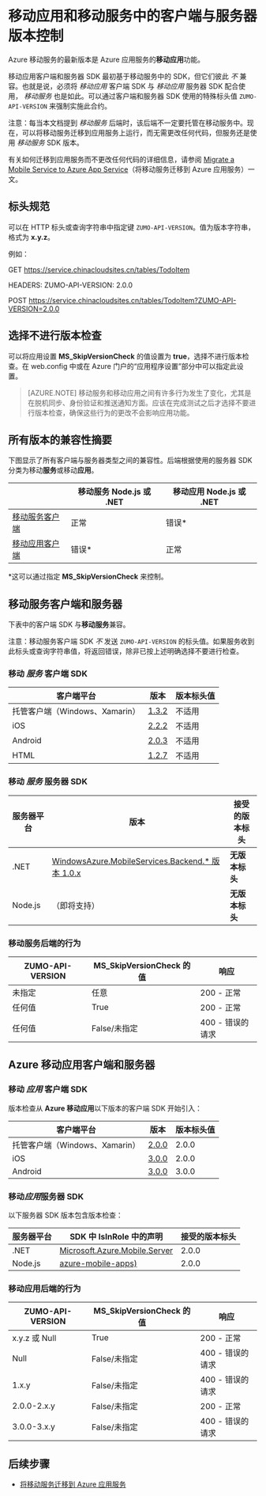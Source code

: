 <properties
  pageTitle="移动应用和移动服务中的客户端与服务器 SDK 版本控制 | Azure 应用服务"
  description="客户端 SDK 列表，以及移动服务与 Azure 移动应用的服务器 SDK 版本兼容性"
  services="app-service\mobile"
  documentationCenter=""
  authors="adrianhall"
  manager="erikre"
  editor=""/>

<tags
  ms.service="app-service-mobile"
  ms.workload="mobile"
  ms.tgt_pltfrm="mobile-multiple"
  ms.devlang="dotnet"
  ms.topic="article"
  ms.date="10/01/2016"
  wacn.date="11/21/2016"
  ms.author="adrianha"/>

# 移动应用和移动服务中的客户端与服务器版本控制

Azure 移动服务的最新版本是 Azure 应用服务的**移动应用**功能。

移动应用客户端和服务器 SDK 最初基于移动服务中的 SDK，但它们彼此 *不* 兼容。也就是说，必须将 *移动应用* 客户端 SDK 与 *移动应用* 服务器 SDK 配合使用， *移动服务* 也是如此。可以通过客户端和服务器 SDK 使用的特殊标头值 `ZUMO-API-VERSION` 来强制实施此合约。

注意：每当本文档提到 *移动服务* 后端时，该后端不一定要托管在移动服务中。现在，可以将移动服务迁移到应用服务上运行，而无需更改任何代码，但服务还是使用 *移动服务* SDK 版本。

有关如何迁移到应用服务而不更改任何代码的详细信息，请参阅 [Migrate a Mobile Service to Azure App Service]（将移动服务迁移到 Azure 应用服务）一文。

## 标头规范

可以在 HTTP 标头或查询字符串中指定键 `ZUMO-API-VERSION`。值为版本字符串，格式为 **x.y.z**。

例如：

GET https://service.chinacloudsites.cn/tables/TodoItem

HEADERS: ZUMO-API-VERSION: 2.0.0

POST https://service.chinacloudsites.cn/tables/TodoItem?ZUMO-API-VERSION=2.0.0

## 选择不进行版本检查

可以将应用设置 **MS\_SkipVersionCheck** 的值设置为 **true**，选择不进行版本检查。在 web.config 中或在 Azure 门户的“应用程序设置”部分中可以指定此设置。

> [AZURE.NOTE] 移动服务和移动应用之间有许多行为发生了变化，尤其是在脱机同步、身份验证和推送通知方面。应该在完成测试之后才选择不要进行版本检查，确保这些行为的更改不会影响应用功能。

## 所有版本的兼容性摘要

下图显示了所有客户端与服务器类型之间的兼容性。后端根据使用的服务器 SDK 分类为移动**服务**或移动**应用**。

| | **移动服务** Node.js 或 .NET | **移动应用** Node.js 或 .NET |
| ----------                | -----------------------             |   ----------------              |
| [移动服务客户端] | 正常 | 错误* |
| [移动应用客户端] | 错误* | 正常 |

\*这可以通过指定 **MS\_SkipVersionCheck** 来控制。


<!-- IMPORTANT!  The anchors for Mobile Services and Mobile Apps MUST be 1.0.0 and 2.0.0 respectively, since there is an exception error message that uses those anchors. -->

<!-- NOTE: the fwlink to this document is http://go.microsoft.com/fwlink/?LinkID=690568 -->

## <a name="1.0.0"></a>移动服务客户端和服务器

下表中的客户端 SDK 与**移动服务**兼容。

注意：移动服务客户端 SDK *不* 发送 `ZUMO-API-VERSION` 的标头值。如果服务收到此标头或查询字符串值，将返回错误，除非已按上述明确选择不要进行检查。

### <a name="MobileServicesClients"></a>移动 *服务* 客户端 SDK

| 客户端平台 | 版本 | 版本标头值 |
| -------------------               | ------------------------                                                  | -------------------  |
| 托管客户端（Windows、Xamarin） | [1\.3.2](https://www.nuget.org/packages/WindowsAzure.MobileServices/1.3.2) | 不适用 |
| iOS | [2\.2.2](http://aka.ms/gc6fex) | 不适用 |
| Android | [2\.0.3](https://go.microsoft.com/fwLink/?LinkID=280126) | 不适用 |
| HTML | [1\.2.7](http://ajax.aspnetcdn.com/ajax/mobileservices/MobileServices.Web-1.2.7.min.js) | 不适用 |

### 移动 *服务* 服务器 SDK

| 服务器平台 | 版本 | 接受的版本标头 |
| ---------------- | ------------------------------------------------------------                                                   | ----------------------- |
| .NET | [WindowsAzure.MobileServices.Backend.* 版本 1.0.x](https://www.nuget.org/packages/WindowsAzure.MobileServices.Backend/) | **无版本标头** |
| Node.js | （即将支持） | **无版本标头** |

<!-- TODO: add Node npm version -->

### 移动服务后端的行为

| ZUMO-API-VERSION | MS\_SkipVersionCheck 的值 | 响应 |
| ---------------- | ---------------------------- | -------- |
| 未指定 | 任意 | 200 - 正常 |
| 任何值 | True | 200 - 正常 |
| 任何值 | False/未指定 | 400 - 错误的请求 |

## <a name="2.0.0"></a>Azure 移动应用客户端和服务器

### <a name="MobileAppsClients"></a>移动 *应用* 客户端 SDK

版本检查从 **Azure 移动应用**以下版本的客户端 SDK 开始引入：

| 客户端平台 | 版本 | 版本标头值 |
| -------------------               | ------------------------  | -----------------    |
| 托管客户端（Windows、Xamarin） | [2\.0.0](https://www.nuget.org/packages/Microsoft.Azure.Mobile.Client/2.0.0) | 2\.0.0 |
| iOS | [3\.0.0](http://go.microsoft.com/fwlink/?LinkID=529823) | 2\.0.0 |
| Android | [3\.0.0](http://go.microsoft.com/fwlink/?LinkID=717033&clcid=0x409) | 3\.0.0 |

<!-- TODO: add HTML version when released -->

### 移动*应用*服务器 SDK

以下服务器 SDK 版本包含版本检查：

| 服务器平台 | SDK 中 IsInRole 中的声明 | 接受的版本标头 |
| ---------------- | ------------------------------------------------------------                                                   | ----------------------- |
| .NET | [Microsoft.Azure.Mobile.Server](https://www.nuget.org/packages/Microsoft.Azure.Mobile.Server/) | 2\.0.0 |
| Node.js | [azure-mobile-apps)](https://www.npmjs.com/package/azure-mobile-apps) | 2\.0.0 |

### 移动应用后端的行为

| ZUMO-API-VERSION | MS\_SkipVersionCheck 的值 | 响应 |
| ---------------- | ---------------------------- | -------- |
| x.y.z 或 Null | True | 200 - 正常 |
| Null | False/未指定 | 400 - 错误的请求 |
| 1\.x.y | False/未指定 | 400 - 错误的请求 |
| 2\.0.0-2.x.y | False/未指定 | 200 - 正常 |
| 3\.0.0-3.x.y | False/未指定 | 400 - 错误的请求 |


## 后续步骤

- [将移动服务迁移到 Azure 应用服务]


[移动服务客户端]: #MobileServicesClients
[移动应用客户端]: #MobileAppsClients


[Mobile App Server SDK]: http://www.nuget.org/packages/microsoft.azure.mobile.server
[Migrate a Mobile Service to Azure App Service]: /documentation/articles/app-service-mobile-migrating-from-mobile-services/
[将移动服务迁移到 Azure 应用服务]: /documentation/articles/app-service-mobile-migrating-from-mobile-services/

<!---HONumber=Mooncake_0919_2016-->